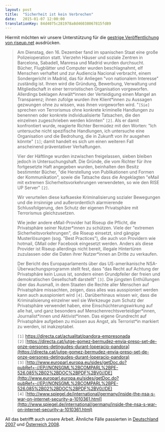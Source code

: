 ```yaml
---
layout: post
title:  "Sicherheit ist kein Verbrechen"
date:   2015-01-07 12:00:00
translationKey: 84d4075c281978a8d46038067815fd89
---
```


Hiermit möchten wir unsere Unterstützung für die [gestrige Veröffentlichung von riseup.net](https://help.riseup.net/de/about-us/press/security-not-a-crime) ausdrücken.

> Am Dienstag, den 16. Dezember fand im spanischen Staat eine große Polizeioperation statt. Vierzehn Häuser und soziale Zentren in Barcelona, Sabadell, Manresa und Madrid wurden durchsucht. Bücher, Flugblätter und Computer wurden beschlagnahmt, elf Menschen verhaftet und zur Audiencia Nacional verbracht, einem Sondergericht in Madrid, das für Anliegen "von nationalem Interesse" zuständig ist. Ihnen wird die Gründung, Bewerbung, Verwaltung und Mitgliedschaft in einer terroristischen Organisation vorgeworfen. Allerdings beklagen Anwält\*innen der Verteidigung einen Mangel an Transparenz; ihnen zufolge wurden ihre Klient\*innen zu Aussagen gezwungen ohne zu wissen, was ihnen vorgeworfen wird. "`[Sie]` sprechen von Terrorismus ohne konkrete kriminelle Handlungen zu benennen oder konkrete individualisierte Tatsachen, die den einzelnen zugeschrieben werden könnten" `[2]`. Als er damit konfrontiert wurde,  reagierte Richter Bermúdez mit den Worten: "Ich untersuche nicht spezifische Handlungen, ich untersuche eine Organisation und die Bedrohung, die in Zukunft von ihr ausgehen könnte" `[1]`; damit handelt es sich um einen weiteren Fall anscheinend präventativer Verhaftungen.
> 
> Vier der Häftlinge wurden inzwischen freigelassen, sieben bleiben jedoch in Untersuchungshaft. Die Gründe, die vom Richter für ihre fortgesetzte Haft angegeben wurden, beinhalten den Besitz bestimmter Bücher, "die Herstellung von Publikationen und Formen der Kommunikation", sowie die Tatsache dass die Angeklagten "eMail mit extremen Sicherheitsvorkehrungen verwendeten, so wie den RISE UP Server" `[2]`.
> 
> Wir verurteilen diese kafkaeske Kriminalisierung sozialer Bewegungen und die irrsinnige und außerordentlich alarmierende Schlussfolgerung, den Schutz der eigenen Privatsphäre mit Terrorismus gleichzusetzen.
> 
> Wie jeder andere eMail-Provider hat Riseup die Pflicht, die Privatsphäre seiner Nutzer\*innen zu schützen. Viele der "extremen Sicherheitsvorkehrungen", die Riseup einsetzt, sind gängige Musterlösungen (sog. "Best Practices"), die auch von Providern wie hotmail, GMail oder Facebook eingesetzt werden. Anders als diese Provider ist Riseup allerdings nicht bereit, illegale Hintertüren zuzulassen oder die Daten ihrer Nutzer\*innen an Dritte zu verkaufen.
> 
> Der Bericht des Europaparlaments über das US-amerikanische NSA-Überwachungsprogramm stellt fest, dass "das Recht auf Achtung der Privatsphäre kein Luxus ist, sondern einen Grundpfeiler der freien und demokratischen Gesellschaft darstellt" `[3]`. Die jüngsten Enthüllungen über das Ausmaß, in dem Staaten die Rechte aller Menschen auf Privatsphäre missachten, zeigen, dass alles was ausspioniert werden kann auch ausspioniert wird `[4]`. Darüberhinaus wissen wir, dass die Kriminalisierung einzelner weil sie Werkzeuge zum Schutz der Privatsphäre verwendet haben, eine Einschüchterungswirkung auf alle hat, und ganz besonders auf Menschenrechtsverteidiger\*innen, Journalist\*innen und Aktivist\*innen. Das eigene Grundrecht auf Privatsphäre aufgeben zu müssen aus Angst, als Terrorist*in markiert zu werden, ist inakzeptabel.
> 
> `[1]` [ https://directa.cat/actualitat/pandora-empresonada ](https://directa.cat/actualitat/pandora-empresonada)  
> `[2]` [https://directa.cat/jutge-gomez-bermudez-envia-preso-set-de-onze-persones-detingudes-durant-loperacio-pandora](https://directa.cat/jutge-gomez-bermudez-envia-preso-set-de-onze-persones-detingudes-durant-loperacio-pandora)  
> `[3]` [http://www.europarl.europa.eu/sides/getDoc.do?pubRef=-//EP//NONSGML%2BCOMPARL%2BPE-526.085%2B02%2BDOC%2BPDF%2BV0//DE](http://www.europarl.europa.eu/sides/getDoc.do?pubRef=-//EP//NONSGML%2BCOMPARL%2BPE-526.085%2B02%2BDOC%2BPDF%2BV0//DE)  
> `[4]` [http://www.spiegel.de/international/germany/inside-the-nsa-s-war-on-internet-security-a-1010361.html](http://www.spiegel.de/international/germany/inside-the-nsa-s-war-on-internet-security-a-1010361.html)

All das betrifft auch unsere Arbeit.
Ähnliche Fälle passierten in [Deutschland 2007](http://einstellung.so36.net/de/hg/konstrukt) und [Österreich 2008](http://antirep2008.org/?p=14).
